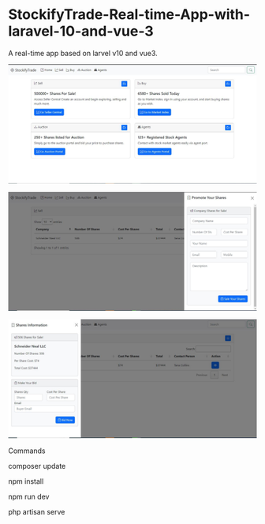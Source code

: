 
# StockifyTrade-Real-time-App-with-laravel-10-and-vue-3

A real-time app based on larvel v10 and vue3. 

![Logo](./app_images/StockifyTrade-Real-time-App-with-laravel-10-and-vue-3--01.JPG)

![Logo](./app_images/StockifyTrade-Real-time-App-with-laravel-10-and-vue-3--02.JPG)

![Logo](./app_images/StockifyTrade-Real-time-App-with-laravel-10-and-vue-3--03.JPG)

Commands 

composer update

npm install 

npm run dev

php artisan serve 




